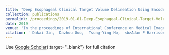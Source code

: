 ```yaml
---
title: "Deep Esophageal Clinical Target Volume Delineation Using Encoded 3D Spatial Context of Tumors, Lymph Nodes, and Organs At Risk"
collection: publications
permalink: /proceedings/2019-01-01-Deep-Esophageal-Clinical-Target-Volume-Delineation-Using-Encoded-3D-Spatial-Context-of-Tumors-Lymph-Nodes-and-Organs-At-Risk
date: 2019
venue: 'In the proceedings of International Conference on Medical Image Computing and Computer-Assisted Intervention'
citation: ' Dakai Jin,  Dazhou Guo,  Tsung-Ying Ho,  <b>Adam P Harrison</b>,  Jing Xiao,  Chen-kan Tseng,  Le Lu, &quot;Deep Esophageal Clinical Target Volume Delineation Using Encoded 3D Spatial Context of Tumors, Lymph Nodes, and Organs At Risk.&quot; In the proceedings of International Conference on Medical Image Computing and Computer-Assisted Intervention, 2019.'
---
```

Use [Google Scholar](https://scholar.google.com/scholar?q=Deep+Esophageal+Clinical+Target+Volume+Delineation+Using+Encoded+3D+Spatial+Context+of+Tumors,+Lymph+Nodes,+and+Organs+At+Risk){:target="_blank"} for full citation